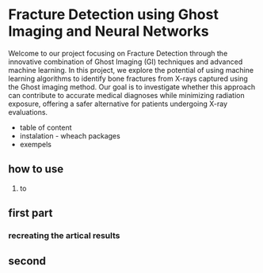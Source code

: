 # Fracture Detection using Ghost Imaging and Neural Networks
Welcome to our project focusing on Fracture Detection through the innovative combination of Ghost Imaging (GI) techniques and advanced machine learning.
In this project, we explore the potential of using machine learning algorithms to identify bone fractures from X-rays captured using the Ghost imaging method.
Our goal is to investigate whether this approach can contribute to accurate medical diagnoses while minimizing radiation exposure, offering a safer alternative
for patients undergoing X-ray evaluations.

* table of content
* instalation - wheach packages
* exempels

## how to use
1. to 
## first part 
### recreating the artical results


## second
